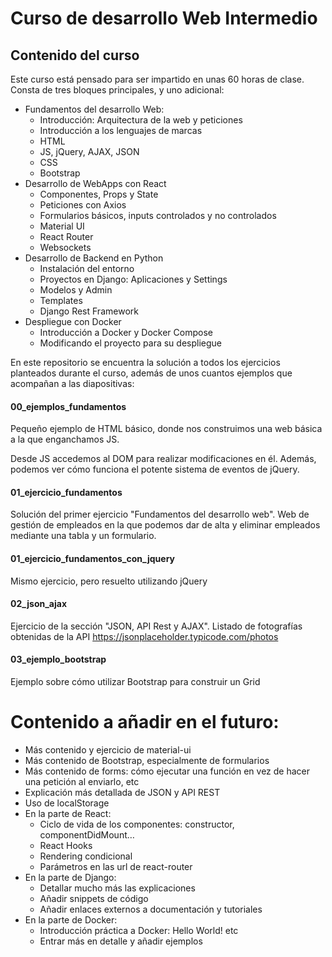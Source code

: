 # Curso de desarrollo Web Intermedio

## Contenido del curso

Este curso está pensado para ser impartido en unas 60 horas de clase.
Consta de tres bloques principales, y uno adicional:

* Fundamentos del desarrollo Web:
    * Introducción: Arquitectura de la web y peticiones
    * Introducción a los lenguajes de marcas
    * HTML
    * JS, jQuery, AJAX, JSON
    * CSS
    * Bootstrap
* Desarrollo de WebApps con React
    * Componentes, Props y State
    * Peticiones con Axios
    * Formularios básicos, inputs controlados y no controlados
    * Material UI
    * React Router
    * Websockets
* Desarrollo de Backend en Python
    * Instalación del entorno
    * Proyectos en Django: Aplicaciones y Settings
    * Modelos y Admin
    * Templates
    * Django Rest Framework
* Despliegue con Docker
    * Introducción a Docker y Docker Compose
    * Modificando el proyecto para su despliegue

En este repositorio se encuentra la solución a todos los ejercicios planteados durante el curso, además de unos cuantos ejemplos que acompañan a las diapositivas:

#### 00_ejemplos_fundamentos

Pequeño ejemplo de HTML básico, donde nos construimos una web básica a la que enganchamos JS.

Desde JS accedemos al DOM para realizar modificaciones en él. Además, podemos ver cómo funciona el potente sistema de eventos de jQuery.

#### 01_ejercicio_fundamentos

Solución del primer ejercicio "Fundamentos del desarrollo web". Web de gestión de empleados en la que podemos dar de alta y eliminar empleados mediante una tabla y un formulario.

#### 01_ejercicio_fundamentos_con_jquery

Mismo ejercicio, pero resuelto utilizando jQuery

#### 02_json_ajax

Ejercicio de la sección "JSON, API Rest y AJAX". Listado de fotografías obtenidas de la API https://jsonplaceholder.typicode.com/photos

#### 03_ejemplo_bootstrap

Ejemplo sobre cómo utilizar Bootstrap para construir un Grid

# Contenido a añadir en el futuro:

* Más contenido y ejercicio de material-ui
* Más contenido de Bootstrap, especialmente de formularios
* Más contenido de forms: cómo ejecutar una función en vez de hacer una petición al enviarlo, etc
* Explicación más detallada de  JSON y API REST
* Uso de localStorage
* En la parte de React:
    * Ciclo de vida de los componentes: constructor, componentDidMount…
    * React Hooks
    * Rendering condicional
    * Parámetros en las url de react-router
* En la parte de Django:
    * Detallar mucho más las explicaciones
    * Añadir snippets de código
    * Añadir enlaces externos a documentación y tutoriales
* En la parte de Docker:
    * Introducción práctica a Docker: Hello World! etc
    * Entrar más en detalle y añadir ejemplos